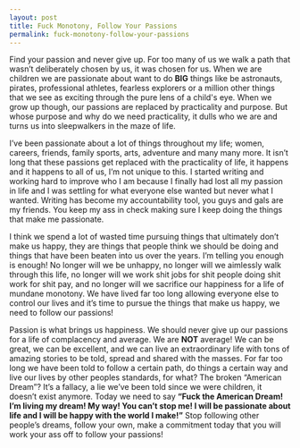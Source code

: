 ```yaml
---
layout: post
title: Fuck Monotony, Follow Your Passions
permalink: fuck-monotony-follow-your-passions
---
```




Find your passion and never give up. For too many of us we walk a path that wasn’t deliberately chosen by us, it was chosen for us. When we are children we are passionate about want to do **BIG** things like be astronauts, pirates, professional athletes, fearless explorers or a million other things that we see as exciting through the pure lens of a child's eye. When we grow up though, our passions are replaced by practicality and purpose. But whose purpose and why do we need practicality, it dulls who we are and turns us into sleepwalkers in the maze of life.

I’ve been passionate about a lot of things throughout my life; women, careers, friends, family sports, arts, adventure and many many more. It isn’t long that these passions get replaced with the practicality of life, it happens and it happens to all of us, I’m not unique to this. I started writing and working hard to improve who I am because I finally had lost all my passion in life and I was settling for what everyone else wanted but never what I wanted. Writing has become my accountability tool, you guys and gals are my friends. You keep my ass in check making sure I keep doing the things that make me passionate.

I think we spend a lot of wasted time pursuing things that ultimately don’t make us happy, they are things that people think we should be doing and things that have been beaten into us over the years. I’m telling you enough is enough! No longer will we be unhappy, no longer will we aimlessly walk through this life, no longer will we work shit jobs for shit people doing shit work for shit pay, and no longer will we sacrifice our happiness for a life of mundane monotony. We have lived far too long allowing everyone else to control our lives and it’s time to pursue the things that make us happy, we need to follow our passions!

Passion is what brings us happiness. We should never give up our passions for a life of complacency and average. We are **NOT** average! We can be great, we can be excellent, and we can live an extraordinary life with tons of amazing stories to be told, spread and shared with the masses. For far too long we have been told to follow a certain path, do things a certain way and live our lives by other peoples standards, for what? The broken “American Dream”? It’s a fallacy, a lie we’ve been told since we were children, it doesn’t exist anymore. Today we need to say **“Fuck the American Dream! I’m living my dream! My way! You can’t stop me! I will be passionate about life and I will be happy with the world I make!”** Stop following other people’s dreams, follow your own, make a commitment today that you will work your ass off to follow your passions!
